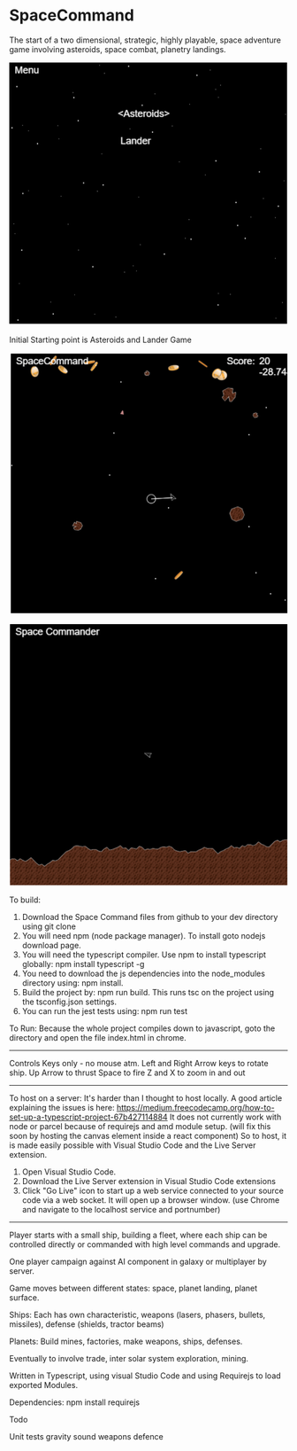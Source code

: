 #  SpaceCommand
The start of a two dimensional, strategic, highly playable, space adventure game involving asteroids, space combat, planetry landings.

![Menu](docs/SpaceCommandMenu.png)

Initial Starting point is Asteroids and Lander Game

![Asteroids](docs/SpaceCommandAsteroids.png)

![Lander](docs/SpaceCommandLander.png)


To build:
1) Download the Space Command files from github to your dev directory using git clone
2) You will need npm (node package manager). To install goto nodejs download page.
3) You will need the typescript compiler. Use npm to install typescript globally: npm install typescript -g
4) You need to download the js dependencies into the node_modules directory using: npm install. 
5) Build the project by: npm run build. This runs tsc on the project using the tsconfig.json settings.
6) You can run the jest tests using: npm run test

To Run:
Because the whole project compiles down to javascript, goto the directory and open the file index.html in chrome.

---

Controls
Keys only - no mouse atm.
Left and Right Arrow keys to rotate ship.
Up Arrow to thrust
Space to fire
Z and X to zoom in and out

--- 

To host on a server: 
It's harder than I thought to host locally. A good article explaining the issues is here:
https://medium.freecodecamp.org/how-to-set-up-a-typescript-project-67b427114884
It does not currently work with node or parcel because of requirejs and amd module setup.
(will fix this soon by hosting the canvas element inside a react component)
So to host, it is made easily possible with Visual Studio Code and the Live Server extension. 
1) Open Visual Studio Code.
2) Download the Live Server extension in Visual Studio Code extensions
3) Click "Go Live" icon to start up a web service connected to your source code via a web socket. It will open up a browser window. (use Chrome and navigate to the localhost service and portnumber)

---

Player starts with a small ship, building a fleet, where each ship can be controlled directly or commanded with high level commands and upgrade.

One player campaign against AI component in galaxy or multiplayer by server.

Game moves between different states: space, planet landing, planet surface.

Ships:
Each has own characteristic, weapons (lasers, phasers, bullets, missiles), defense (shields, tractor beams)

Planets:
Build mines, factories, make weapons, ships, defenses.

Eventually to involve trade, inter solar system exploration, mining.

Written in Typescript, using visual Studio Code and using Requirejs to load exported Modules.

Dependencies:
npm install requirejs

Todo

Unit tests
gravity
sound
weapons
defence

